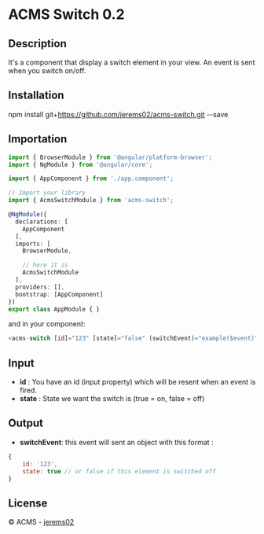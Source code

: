 # ACMS Switch 0.2

## Description

It's a component <acms-switch></acms-switch> that display a switch element in your view.
An event is sent when you switch on/off.

## Installation 

npm install git+https://github.com/jerems02/acms-switch.git --save

## Importation

```typescript
import { BrowserModule } from '@angular/platform-browser';
import { NgModule } from '@angular/core';

import { AppComponent } from './app.component';

// Import your library
import { AcmsSwitchModule } from 'acms-switch';

@NgModule({
  declarations: [
    AppComponent
  ],
  imports: [
    BrowserModule,

    // here it is
    AcmsSwitchModule
  ],
  providers: [],
  bootstrap: [AppComponent]
})
export class AppModule { }
```

and in your component:

```typescript
<acms-switch [id]="123" [state]="false" (switchEvent)="example($event)"></acms-switch>
```

## Input

* **id** : You have an id (input property) which will be resent when an event is fired.
* **state** : State we want the switch is (true = on, false = off)

## Output

* **switchEvent**: this event will sent an object with this format :

```javascript
{
    id: '123',
    state: true // or false if this element is switched off
}
```

## License

© ACMS - [jerems02](mailto:jeremie.stezycki@sylpheo.com)
